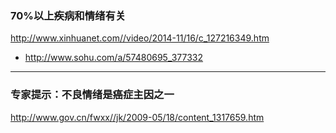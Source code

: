### 70%以上疾病和情绪有关
http://www.xinhuanet.com//video/2014-11/16/c_127216349.htm
- http://www.sohu.com/a/57480695_377332
---
### 专家提示：不良情绪是癌症主因之一
http://www.gov.cn/fwxx//jk/2009-05/18/content_1317659.htm